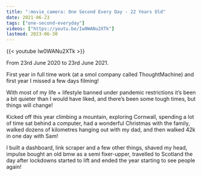 ```yaml
---
title: ":movie_camera: One Second Every Day - 22 Years Old"
date: 2021-06-23
tags: ["one-second-everyday"]
videos: ["https://youtu.be/Iw0WANu2XTk"]
lastmod: 2023-06-30
---
```


{{< youtube Iw0WANu2XTk >}}

From 23rd June 2020 to 23rd June 2021.

First year in full time work (at a smol company called ThoughtMachine) and first year I missed a few days filming!

With most of my life + lifestyle banned under pandemic restrictions it’s been a bit quieter than I would have liked, and there’s been some tough times, but things will change!

Kicked off this year climbing a mountain, exploring Cornwall, spending a lot of time sat behind a computer, had a wonderful Christmas with the family, walked dozens of kilometres hanging out with my dad, and then walked 42k in one day with Sam!

I built a dashboard, link scraper and a few other things, shaved my head, impulse bought an old bmw as a semi fixer-upper, travelled to Scotland the day after lockdowns started to lift and ended the year starting to see people again!
